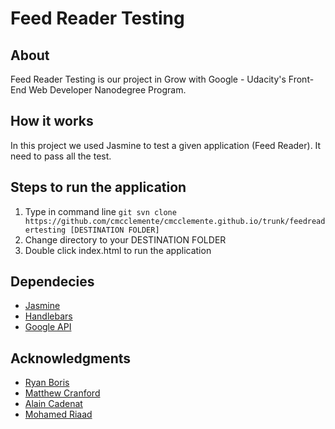 # Feed Reader Testing

## About

Feed Reader Testing is our project in Grow with Google - Udacity's Front-End Web Developer Nanodegree Program.

## How it works

In this project we used Jasmine to test a given application (Feed Reader). It need to pass all the test.

## Steps to run the application

1. Type in command line
```git svn clone https://github.com/cmcclemente/cmcclemente.github.io/trunk/feedreadertesting [DESTINATION FOLDER] ```
2. Change directory to your DESTINATION FOLDER
3. Double click index.html to run the application

## Dependecies

* [Jasmine](https://jasmine.github.io/)
* [Handlebars](https://handlebarsjs.com/)
* [Google API](http://www.google.com/jsapi/)


## Acknowledgments

* [Ryan Boris](https://www.youtube.com/watch?v=7kOBXPbDmyw&feature=youtu.be)
* [Matthew Cranford](https://matthewcranford.com/feed-reader-walkthrough-part-1-starter-code/)
* [Alain Cadenat](https://www.youtube.com/watch?v=pPt4oOKNdEk)
* [Mohamed Riaad](https://www.youtube.com/watch?v=Ut_L8YUImbw)
